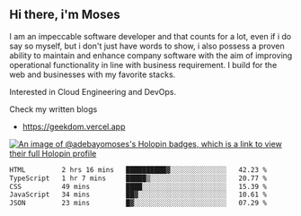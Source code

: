 ## Hi there, i'm Moses

I am an impeccable software developer and that counts for a lot, even if i do say so myself, but i don't just have words to show, i also possess a proven ability to maintain and enhance company software with the aim of improving operational functionality in line with business requirement. I build for the web and businesses with my favorite stacks.

Interested in Cloud Engineering and DevOps.

Check my written blogs
- https://geekdom.vercel.app

[![An image of @adebayomoses's Holopin badges, which is a link to view their full Holopin profile](https://holopin.me/adebayomoses)](https://holopin.io/@adebayomoses)

<!--START_SECTION:waka-->

```txt
HTML         2 hrs 16 mins   ██████████▓░░░░░░░░░░░░░░   42.23 %
TypeScript   1 hr 7 mins     █████▒░░░░░░░░░░░░░░░░░░░   20.77 %
CSS          49 mins         ████░░░░░░░░░░░░░░░░░░░░░   15.39 %
JavaScript   34 mins         ██▓░░░░░░░░░░░░░░░░░░░░░░   10.61 %
JSON         23 mins         █▓░░░░░░░░░░░░░░░░░░░░░░░   07.29 %
```

<!--END_SECTION:waka-->
